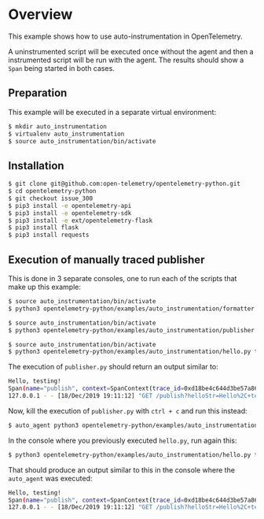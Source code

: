 # Overview

This example shows how to use auto-instrumentation in OpenTelemetry.

A uninstrumented script will be executed once without the agent and then a instrumented script will
be run with the agent. The results should show a `Span` being started in both cases.

## Preparation

This example will be executed in a separate virtual environment:

```sh
$ mkdir auto_instrumentation
$ virtualenv auto_instrumentation
$ source auto_instrumentation/bin/activate
```

## Installation

```sh
$ git clone git@github.com:open-telemetry/opentelemetry-python.git
$ cd opentelemetry-python
$ git checkout issue_300
$ pip3 install -e opentelemetry-api
$ pip3 install -e opentelemetry-sdk
$ pip3 install -e ext/opentelemetry-flask
$ pip3 install flask
$ pip3 install requests
```

## Execution of manually traced publisher

This is done in 3 separate consoles, one to run each of the scripts that make up this example:

```sh
$ source auto_instrumentation/bin/activate
$ python3 opentelemetry-python/examples/auto_instrumentation/formatter.py
```

```sh
$ source auto_instrumentation/bin/activate
$ python3 opentelemetry-python/examples/auto_instrumentation/publisher.py
```

```sh
$ source auto_instrumentation/bin/activate
$ python3 opentelemetry-python/examples/auto_instrumentation/hello.py testing
```

The execution of `publisher.py` should return an output similar to:

```sh
Hello, testing!
Span(name="publish", context=SpanContext(trace_id=0xd18be4c644d3be57a8623bbdbdbcef76, span_id=0x6162c475bab8d365, trace_state={}), kind=SpanKind.SERVER, parent=SpanContext(trace_id=0xd18be4c644d3be57a8623bbdbdbcef76, span_id=0xdafb264c5b1b6ed0, trace_state={}), start_time=2019-12-19T01:11:12.172866Z, end_time=2019-12-19T01:11:12.173383Z)
127.0.0.1 - - [18/Dec/2019 19:11:12] "GET /publish?helloStr=Hello%2C+testing%21 HTTP/1.1" 200 -
```

Now, kill the execution of `publisher.py` with `ctrl + c` and run this instead:

```sh
$ auto_agent python3 opentelemetry-python/examples/auto_instrumentation/hello.py testing
```

In the console where you previously executed `hello.py`, run again this:

```sh
$ python3 opentelemetry-python/examples/auto_instrumentation/hello.py testing
```

That should produce an output similar to this in the console where the `auto_agent` was executed:

```sh
Hello, testing!
Span(name="publish", context=SpanContext(trace_id=0xd18be4c644d3be57a8623bbdbdbcef76, span_id=0x6162c475bab8d365, trace_state={}), kind=SpanKind.SERVER, parent=SpanContext(trace_id=0xd18be4c644d3be57a8623bbdbdbcef76, span_id=0xdafb264c5b1b6ed0, trace_state={}), start_time=2019-12-19T01:11:12.172866Z, end_time=2019-12-19T01:11:12.173383Z)
127.0.0.1 - - [18/Dec/2019 19:11:12] "GET /publish?helloStr=Hello%2C+testing%21 HTTP/1.1" 200 -
```
